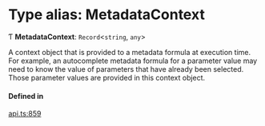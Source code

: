 # Type alias: MetadataContext

Ƭ **MetadataContext**: `Record`<`string`, `any`\>

A context object that is provided to a metadata formula at execution time.
For example, an autocomplete metadata formula for a parameter value may need
to know the value of parameters that have already been selected. Those parameter
values are provided in this context object.

#### Defined in

[api.ts:859](https://github.com/coda/packs-sdk/blob/main/api.ts#L859)
